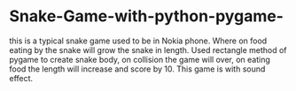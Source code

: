# Snake-Game-with-python-pygame-
this is a typical snake game used to be in Nokia phone. Where on food eating by the snake will grow the snake in length. Used rectangle method of pygame to create snake body, on collision the game will over, on eating food the length will increase and score by 10. This game is with sound effect.
